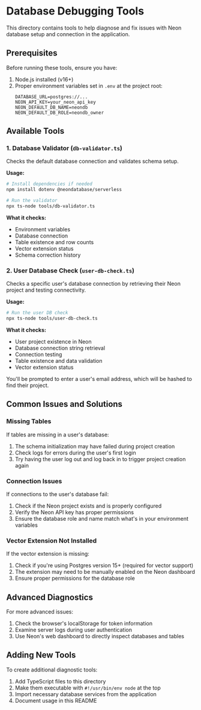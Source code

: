 # Database Debugging Tools

This directory contains tools to help diagnose and fix issues with Neon database setup and connection in the application.

## Prerequisites

Before running these tools, ensure you have:

1. Node.js installed (v16+)
2. Proper environment variables set in `.env` at the project root:
   ```
   DATABASE_URL=postgres://...
   NEON_API_KEY=your_neon_api_key
   NEON_DEFAULT_DB_NAME=neondb
   NEON_DEFAULT_DB_ROLE=neondb_owner
   ```

## Available Tools

### 1. Database Validator (`db-validator.ts`)

Checks the default database connection and validates schema setup.

**Usage:**
```bash
# Install dependencies if needed
npm install dotenv @neondatabase/serverless

# Run the validator
npx ts-node tools/db-validator.ts
```

**What it checks:**
- Environment variables
- Database connection
- Table existence and row counts
- Vector extension status
- Schema correction history

### 2. User Database Check (`user-db-check.ts`)

Checks a specific user's database connection by retrieving their Neon project and testing connectivity.

**Usage:**
```bash
# Run the user DB check
npx ts-node tools/user-db-check.ts
```

**What it checks:**
- User project existence in Neon
- Database connection string retrieval
- Connection testing
- Table existence and data validation
- Vector extension status

You'll be prompted to enter a user's email address, which will be hashed to find their project.

## Common Issues and Solutions

### Missing Tables

If tables are missing in a user's database:

1. The schema initialization may have failed during project creation
2. Check logs for errors during the user's first login
3. Try having the user log out and log back in to trigger project creation again

### Connection Issues

If connections to the user's database fail:

1. Check if the Neon project exists and is properly configured
2. Verify the Neon API key has proper permissions
3. Ensure the database role and name match what's in your environment variables

### Vector Extension Not Installed

If the vector extension is missing:

1. Check if you're using Postgres version 15+ (required for vector support)
2. The extension may need to be manually enabled on the Neon dashboard
3. Ensure proper permissions for the database role

## Advanced Diagnostics

For more advanced issues:

1. Check the browser's localStorage for token information
2. Examine server logs during user authentication
3. Use Neon's web dashboard to directly inspect databases and tables

## Adding New Tools

To create additional diagnostic tools:

1. Add TypeScript files to this directory
2. Make them executable with `#!/usr/bin/env node` at the top
3. Import necessary database services from the application
4. Document usage in this README 
